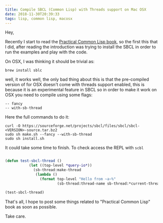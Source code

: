 ```yaml
---
title: Compile SBCL (Common Lisp) with Threads support on Mac OSX
date: 2018-11-30T20:39:33
tags: lisp, common lisp, macosx
---
```


Hey,

Recently I start to read the [Practical Common Lisp book](http://www.gigamonkeys.com/book/), so the first this that I did, after reading the introduction
was trying to install the SBCL in order to run the examples and play with the code.

On OSX, I was thinking it should be trivial as:

```
brew install sblc
```

well, it works well, the only bad thing about this is that the pre-compiled version of  for OSX doesn't come with
threads support enabled, this is because it is an experimental feature in SBCL so in order to make it work on OSX you
need to compile using some flags:

```
-- fancy
-- with-sb-thread
```

Here the full commands to do it:

```
curl -O https://sourceforge.net/projects/sbcl/files/sbcl/sbcl-<VERSION>-source.tar.bz2
sudo sh make.sh --fancy --with-sb-thread
sudo sh install.sh
```

It could take some time to finish. To check access the REPL with `scbl`

```lisp

(defun test-sbcl-thread ()
           (let ((top-level *query-io*))
             (sb-thread:make-thread
              (lambda ()
                (format top-level "Hello from ~a~%"
                        (sb-thread:thread-name sb-thread:*current-thread*))))))

(test-sbcl-thread)
```

That's all, I hope to post some things related to "Practical Common Lisp" book as soon as possible.


Take care.

